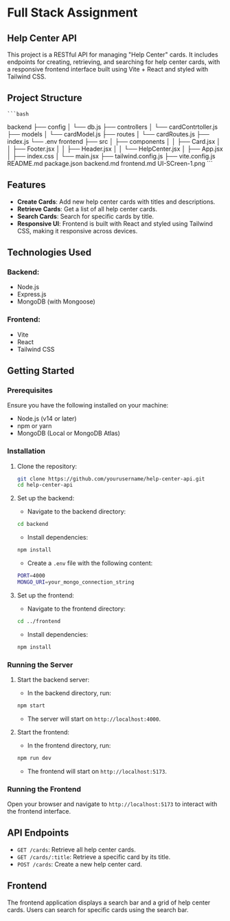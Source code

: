 # Full Stack Assignment
## Help Center API

This project is a RESTful API for managing "Help Center" cards. It includes endpoints for creating, retrieving, and searching for help center cards, with a responsive frontend interface built using Vite + React and styled with Tailwind CSS.

## Project Structure

    ```bash
backend
├── config
│ └── db.js
├── controllers
│ └── cardContrtoller.js
├── models
│ └── cardModel.js
├── routes
│ └── cardRoutes.js
├── index.js
└── .env
frontend
├── src
│ ├── components
│ │ ├── Card.jsx
│ │ ├── Footer.jsx
│ │ ├── Header.jsx
│ │ └── HelpCenter.jsx
│ ├── App.jsx
│ ├── index.css
│ └── main.jsx
├── tailwind.config.js
├── vite.config.js
README.md
package.json
backend.md
frontend.md
UI-SCreen-1.png
    ```


## Features

- **Create Cards**: Add new help center cards with titles and descriptions.
- **Retrieve Cards**: Get a list of all help center cards.
- **Search Cards**: Search for specific cards by title.
- **Responsive UI**: Frontend is built with React and styled using Tailwind CSS, making it responsive across devices.

## Technologies Used

### Backend:

- Node.js
- Express.js
- MongoDB (with Mongoose)

### Frontend:

- Vite
- React
- Tailwind CSS

## Getting Started

### Prerequisites

Ensure you have the following installed on your machine:

- Node.js (v14 or later)
- npm or yarn
- MongoDB (Local or MongoDB Atlas)

### Installation

1. Clone the repository:

    ```bash
    git clone https://github.com/yourusername/help-center-api.git
    cd help-center-api
    ```

2. Set up the backend:

    - Navigate to the backend directory:

    ```bash
    cd backend
    ```

    - Install dependencies:

    ```bash
    npm install
    ```

    - Create a `.env` file with the following content:

    ```bash
    PORT=4000
    MONGO_URI=your_mongo_connection_string
    ```

3. Set up the frontend:

    - Navigate to the frontend directory:

    ```bash
    cd ../frontend
    ```

    - Install dependencies:

    ```bash
    npm install
    ```

### Running the Server

1. Start the backend server:

    - In the backend directory, run:

    ```bash
    npm start
    ```

    - The server will start on `http://localhost:4000`.

2. Start the frontend:

    - In the frontend directory, run:

    ```bash
    npm run dev
    ```

    - The frontend will start on `http://localhost:5173`.

### Running the Frontend

Open your browser and navigate to `http://localhost:5173` to interact with the frontend interface.

## API Endpoints

- `GET /cards`: Retrieve all help center cards.
- `GET /cards/:title`: Retrieve a specific card by its title.
- `POST /cards`: Create a new help center card.

## Frontend

The frontend application displays a search bar and a grid of help center cards. Users can search for specific cards using the search bar.

